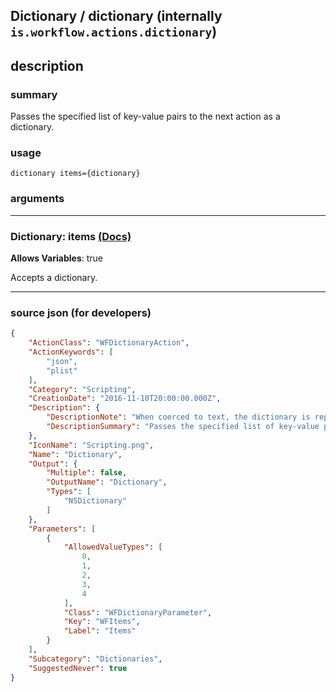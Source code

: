 
## Dictionary / dictionary (internally `is.workflow.actions.dictionary`)


## description

### summary

Passes the specified list of key-value pairs to the next action as a dictionary.


### usage
```
dictionary items={dictionary}
```

### arguments

---

### Dictionary: items [(Docs)](https://pfgithub.github.io/shortcutslang/gettingstarted#dictionary-field)
**Allows Variables**: true



Accepts a dictionary.

---

### source json (for developers)

```json
{
	"ActionClass": "WFDictionaryAction",
	"ActionKeywords": [
		"json",
		"plist"
	],
	"Category": "Scripting",
	"CreationDate": "2016-11-10T20:00:00.000Z",
	"Description": {
		"DescriptionNote": "When coerced to text, the dictionary is represented as JSON.",
		"DescriptionSummary": "Passes the specified list of key-value pairs to the next action as a dictionary."
	},
	"IconName": "Scripting.png",
	"Name": "Dictionary",
	"Output": {
		"Multiple": false,
		"OutputName": "Dictionary",
		"Types": [
			"NSDictionary"
		]
	},
	"Parameters": [
		{
			"AllowedValueTypes": [
				0,
				1,
				2,
				3,
				4
			],
			"Class": "WFDictionaryParameter",
			"Key": "WFItems",
			"Label": "Items"
		}
	],
	"Subcategory": "Dictionaries",
	"SuggestedNever": true
}
```

